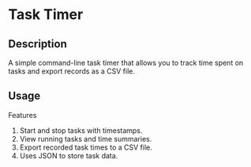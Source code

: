 # Task Timer

## Description
A simple command-line task timer that allows you to track time spent on tasks and export records as a CSV file. 

## Usage
Features
1) Start and stop tasks with timestamps.
2) View running tasks and time summaries.
3) Export recorded task times to a CSV file.
4) Uses JSON to store task data.

``` print("wassup")
